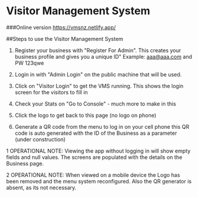 # Visitor Management System 
###Online version  https://vmsnz.netlify.app/ 

##Steps to use the Visitor Management System

1. Register your business with "Register For Admin". This creates your business profile and gives you a unique ID" Example: aaa@aaa.com and PW 123qwe

2. Login in with "Admin Login" on the public machine that will be used.

3. Click on "Visitor Login" to get the VMS running. This shows the login screen for the visitors to fill in

4. Check your Stats on "Go to Console" - much more to make in this

5. Click the logo to get back to this page (no logo on phone)

6. Generate a QR code from the menu to log in on your cell phone this QR code is auto generated with the ID of the Business as a parameter (under construction)

1 OPERATIONAL NOTE: Viewing the app without logging in will show empty fields and null values. The screens are populated with the details on the Business page.

2 OPERATIONAL NOTE: When viewed on a mobile device the Logo has been removed and the menu system reconfigured. Also the QR generator is absent, as its not necessary.

